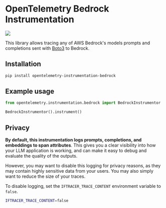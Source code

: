 # OpenTelemetry Bedrock Instrumentation

<a href="https://pypi.org/project/opentelemetry-instrumentation-bedrock/">
    <img src="https://badge.fury.io/py/opentelemetry-instrumentation-bedrock.svg">
</a>

This library allows tracing any of AWS Bedrock's models prompts and completions sent with [Boto3](https://github.com/boto/boto3) to Bedrock.

## Installation

```bash
pip install opentelemetry-instrumentation-bedrock
```

## Example usage

```python
from opentelemetry.instrumentation.bedrock import BedrockInstrumentor

BedrockInstrumentor().instrument()
```

## Privacy

**By default, this instrumentation logs prompts, completions, and embeddings to span attributes**. This gives you a clear visibility into how your LLM application is working, and can make it easy to debug and evaluate the quality of the outputs.

However, you may want to disable this logging for privacy reasons, as they may contain highly sensitive data from your users. You may also simply want to reduce the size of your traces.

To disable logging, set the `IFTRACER_TRACE_CONTENT` environment variable to `false`.

```bash
IFTRACER_TRACE_CONTENT=false
```
